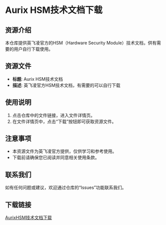 # Aurix HSM技术文档下载

## 资源介绍

本仓库提供英飞凌官方的HSM（Hardware Security Module）技术文档，供有需要的用户自行下载使用。

## 资源文件

- **标题**: Aurix HSM技术文档
- **描述**: 英飞凌官方HSM技术文档，有需要的可以自行下载

## 使用说明

1. 点击仓库中的文件链接，进入文件详情页。
2. 在文件详情页中，点击“下载”按钮即可获取资源文件。

## 注意事项

- 本资源文件为英飞凌官方提供，仅供学习和参考使用。
- 下载前请确保您已阅读并同意相关使用条款。

## 联系我们

如有任何问题或建议，欢迎通过仓库的“Issues”功能联系我们。

## 下载链接

[AurixHSM技术文档下载](https://pan.quark.cn/s/6291b07534fe)